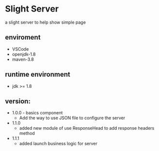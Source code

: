 # Slight Server 
a slight server to help show simple page

## enviroment
 * VSCode
 * openjdk-1.8
 * maven-3.8

## runtime environment
 * jdk >= 1.8

## version:
* 1.0.0 - basics component
    * Add the way to use JSON file to configure the server
* 1.1.0
    * added new module of use ResponseHead to add response headers method
* 1.1.1
    * added launch business logic for server
